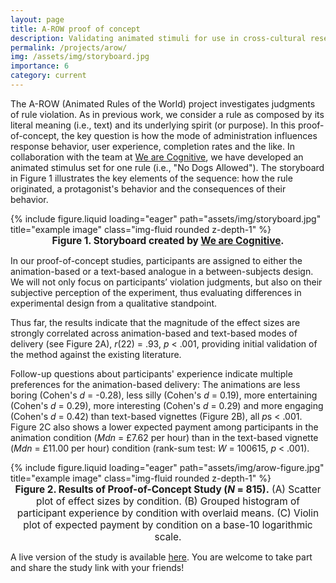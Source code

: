 ```yaml
---
layout: page
title: A-ROW proof of concept
description: Validating animated stimuli for use in cross-cultural research
permalink: /projects/arow/
img: /assets/img/storyboard.jpg
importance: 6
category: current
---
```


The A-ROW (Animated Rules of the World) project investigates judgments of rule violation. As in previous work, we consider a rule as composed by its literal meaning (i.e., text) and its underlying spirit (or purpose). In this proof-of-concept, the key question is how the mode of administration influences response behavior, user experience, completion rates and the like. In collaboration with the team at [We are Cognitive](https://www.wearecognitive.com/whiteboard-animation-videos), we have developed an animated stimulus set for one rule (i.e., "No Dogs Allowed"). The storyboard in Figure 1 illustrates the key elements of the sequence: how the rule originated, a protagonist's behavior and the consequences of their behavior.

<div class="row justify-content-center">
    <div class="col-sm" style="max-width: 750px; width: 100%;">
        {% include figure.liquid loading="eager" path="assets/img/storyboard.jpg" title="example image" class="img-fluid rounded z-depth-1" %}
        <div class="caption" style="font-size: 1.1em; text-align: center; max-width: 750px;"><strong>Figure 1. Storyboard created by <a href="https://www.wearecognitive.com/whiteboard-animation-videos" target="_blank" rel="noopener">We are Cognitive</a>.</strong></div>
    </div>  
</div>

In our proof-of-concept studies, participants are assigned to either the animation-based or a text-based analogue in a between-subjects design. We will not only focus on participants’ violation judgments, but also on their subjective perception of the experiment, thus evaluating differences in experimental design from a qualitative standpoint.

Thus far, the results indicate that the magnitude of the effect sizes are strongly correlated across animation-based and text-based modes of delivery (see Figure 2A), _r_(22) = .93, _p_ < .001, providing initial validation of the method against the existing literature.

Follow-up questions about participants' experience indicate multiple preferences for the animation-based delivery: The animations are less boring (Cohen's _d_ = -0.28), less silly (Cohen's _d_ = 0.19), more entertaining (Cohen's _d_ = 0.29), more interesting (Cohen's _d_ = 0.29) and more engaging (Cohen's _d_ = 0.42) than text-based vignettes (Figure 2B), all *p*s < .001. Figure 2C also shows a lower expected payment among participants in the animation condition (_Mdn_ = £7.62 per hour) than in the text-based vignette (_Mdn_ = £11.00 per hour) condition (rank-sum test: _W_ = 100615, _p_ < .001).

<div class="row justify-content-center">
    <div class="col-sm" style="max-width: 750px; width: 100%;">
        {% include figure.liquid loading="eager" path="assets/img/arow-figure.jpg" title="example image" class="img-fluid rounded z-depth-1" %}
        <div class="caption" style="font-size: 1.1em; text-align: center; max-width: 750px;">
         <b>Figure 2. Results of Proof-of-Concept Study (<i>N</i> = 815).</b> (A) Scatter plot of effect sizes by condition. (B) Grouped histogram of participant experience by condition with overlaid means. (C) Violin plot of expected payment by condition on a base-10 logarithmic scale.
         </div>
    </div>
</div>

A live version of the study is available [here](https://pgxjol5vil.cognition.run/). You are welcome to take part and share the study link with your friends!
